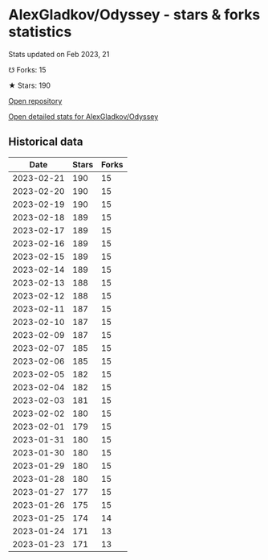 # AlexGladkov/Odyssey - stars & forks statistics

Stats updated on Feb 2023, 21

☋ Forks: 15

★ Stars: 190

[Open repository](https://github.com/AlexGladkov/Odyssey)

[Open detailed stats for AlexGladkov/Odyssey](https://reviewgithub.com/rep/AlexGladkov/Odyssey)

## Historical data
| Date | Stars | Forks |
|------|-------|-------|
| 2023-02-21 | 190 | 15 | 
| 2023-02-20 | 190 | 15 | 
| 2023-02-19 | 190 | 15 | 
| 2023-02-18 | 189 | 15 | 
| 2023-02-17 | 189 | 15 | 
| 2023-02-16 | 189 | 15 | 
| 2023-02-15 | 189 | 15 | 
| 2023-02-14 | 189 | 15 | 
| 2023-02-13 | 188 | 15 | 
| 2023-02-12 | 188 | 15 | 
| 2023-02-11 | 187 | 15 | 
| 2023-02-10 | 187 | 15 | 
| 2023-02-09 | 187 | 15 | 
| 2023-02-07 | 185 | 15 | 
| 2023-02-06 | 185 | 15 | 
| 2023-02-05 | 182 | 15 | 
| 2023-02-04 | 182 | 15 | 
| 2023-02-03 | 181 | 15 | 
| 2023-02-02 | 180 | 15 | 
| 2023-02-01 | 179 | 15 | 
| 2023-01-31 | 180 | 15 | 
| 2023-01-30 | 180 | 15 | 
| 2023-01-29 | 180 | 15 | 
| 2023-01-28 | 180 | 15 | 
| 2023-01-27 | 177 | 15 | 
| 2023-01-26 | 175 | 15 | 
| 2023-01-25 | 174 | 14 | 
| 2023-01-24 | 171 | 13 | 
| 2023-01-23 | 171 | 13 | 

